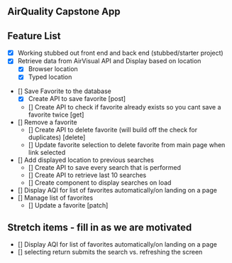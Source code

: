## AirQuality Capstone App

## Feature List
* [X] Working stubbed out front end and back end (stubbed/starter project)
* [X] Retrieve data from AirVisual API and Display based on location
    * [X] Browser location
    * [X] Typed location 
* [] Save Favorite to the database
    * [X] Create API to save favorite [post]
    * [] Create API to check if favorite already exists so you cant save a favorite twice [get]
* [] Remove a favorite
    * [] Create API to delete favorite (will build off the check for duplicates) [delete]
    * [] Update favorite selection to delete favorite from main page when link selected
* [] Add displayed location to previous searches
    * [] Create API to save every search that is performed
    * [] Create API to retrieve last 10 searches
    * [] Create component to display searches on load
* [] Display AQI for list of favorites automatically/on landing on a page
* [] Manage list of favorites
    * [] Update a favorite [patch]

## Stretch items - fill in as we are motivated
* [] Display AQI for list of favorites automatically/on landing on a page
* [] selecting return submits the search vs. refreshing the screen